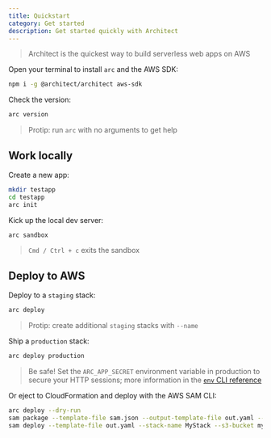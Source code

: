 ```yaml
---
title: Quickstart
category: Get started
description: Get started quickly with Architect
---
```


> Architect is the quickest way to build serverless web apps on AWS

Open your terminal to install `arc` and the AWS SDK:

```bash
npm i -g @architect/architect aws-sdk
```

Check the version:

```bash
arc version
```

> Protip: run `arc` with no arguments to get help

## Work locally

Create a new app:

```bash
mkdir testapp
cd testapp
arc init
```

Kick up the local dev server:

```bash
arc sandbox
```
> `Cmd / Ctrl + c` exits the sandbox

## Deploy to AWS

Deploy to a `staging` stack:

```bash
arc deploy
```
> Protip: create additional `staging` stacks with `--name`

Ship a `production` stack:

```bash
arc deploy production
```
> Be safe! Set the `ARC_APP_SECRET` environment variable in production to secure your HTTP sessions; more information in the [`env` CLI reference](../../reference/cli/env)

Or eject to CloudFormation and deploy with the AWS SAM CLI:

```bash
arc deploy --dry-run
sam package --template-file sam.json --output-template-file out.yaml --s3-bucket mybukkit
sam deploy --template-file out.yaml --stack-name MyStack --s3-bucket mybukkit --capabilities CAPABILITY_IAM
```

